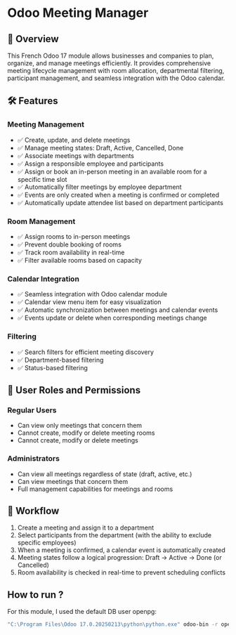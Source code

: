 # Odoo Meeting Manager

## 📌 Overview
This French Odoo 17 module allows businesses and companies to plan, organize, and manage meetings efficiently. It provides comprehensive meeting lifecycle management with room allocation, departmental filtering, participant management, and seamless integration with the Odoo calendar.

## 🛠️ Features

### Meeting Management
- ✅ Create, update, and delete meetings
- ✅ Manage meeting states: Draft, Active, Cancelled, Done
- ✅ Associate meetings with departments
- ✅ Assign a responsible employee and participants
- ✅ Assign or book an in-person meeting in an available room for a specific time slot
- ✅ Automatically filter meetings by employee department
- ✅ Events are only created when a meeting is confirmed or completed
- ✅ Automatically update attendee list based on department participants

### Room Management
- ✅ Assign rooms to in-person meetings
- ✅ Prevent double booking of rooms
- ✅ Track room availability in real-time
- ✅ Filter available rooms based on capacity

### Calendar Integration
- ✅ Seamless integration with Odoo calendar module
- ✅ Calendar view menu item for easy visualization
- ✅ Automatic synchronization between meetings and calendar events
- ✅ Events update or delete when corresponding meetings change

### Filtering
- ✅ Search filters for efficient meeting discovery
- ✅ Department-based filtering
- ✅ Status-based filtering

## 👥 User Roles and Permissions

### Regular Users
- Can view only meetings that concern them
- Cannot create, modify or delete meeting rooms
- Cannot create, modify or delete meetings

### Administrators
- Can view all meetings regardless of state (draft, active, etc.)
- Can view meetings that concern them
- Full management capabilities for meetings and rooms

## 🔄 Workflow
1. Create a meeting and assign it to a department
2. Select participants from the department (with the ability to exclude specific employees)
3. When a meeting is confirmed, a calendar event is automatically created
4. Meeting states follow a logical progression: Draft → Active → Done (or Cancelled)
5. Room availability is checked in real-time to prevent scheduling conflicts

##  How to run ? 

For this module, I used the default DB user openpg: 

```bash
"C:\Program Files\Odoo 17.0.20250213\python\python.exe" odoo-bin -r openpg -w openpgpwd --addons-path="C:\Program Files\Odoo 17.0.20250213\server\custom,C:\Program Files\Odoo 17.0.20250213\server\odoo\addons" -u my_module -d odoo_db

